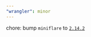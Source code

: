 ```yaml
---
"wrangler": minor
---
```


chore: bump `miniflare` to [`2.14.2`](https://github.com/cloudflare/miniflare/releases/tag/v2.14.2)
